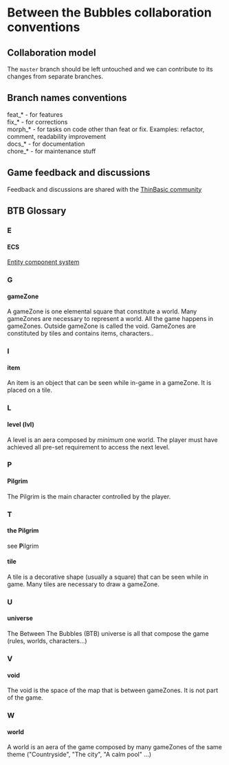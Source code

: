 # Between the Bubbles collaboration conventions

## Collaboration model

The `master` branch should be left untouched and we can contribute to its changes from separate branches.

## Branch names conventions

feat_* - for features  
fix_* - for corrections  
morph_* - for tasks on code other than feat or fix. Examples: refactor, comment, readability improvement  
docs_* - for documentation  
chore_* - for maintenance stuff  

## Game feedback and discussions

Feedback and discussions are shared with the [ThinBasic community](https://www.thinbasic.com/community/forum.php "ThinBasic's community forum")

## BTB Glossary

### E

#### ECS
[Entity component system](https://en.wikipedia.org/wiki/Entity_component_system)


### G

#### gameZone
A gameZone is one elemental square that constitute a world. Many gameZones are necessary to represent a world. All the game happens in gameZones. Outside gameZone is called the void. GameZones are constituted by tiles and contains items, characters..


### I

#### item
An item is an object that can be seen while in-game in a gameZone. It is placed on a tile.


### L

#### level (lvl)
A level is an aera composed by _minimum_ one world. The player must have achieved all pre-set requirement to access the next level.


### P

#### Pilgrim
The Pilgrim is the main character controlled by the player.


### T

#### the Pilgrim
see **P**ilgrim

#### tile
A tile is a decorative shape (usually a square) that can be seen while in game. Many tiles are necessary to draw a gameZone.


### U

#### universe
The Between The Bubbles (BTB) universe is all that compose the game (rules, worlds, characters...)


### V

#### void
The void is the space of the map that is between gameZones. It is not part of the game.


### W

#### world
A world is an aera of the game composed by many gameZones of the same theme ("Countryside", "The city", "A calm pool" ...)
